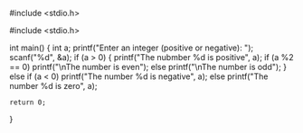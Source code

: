 #include <stdio.h>

#include <stdio.h>

int main() {
    int a;
    printf("Enter an integer (positive or negative): ");
    scanf("%d", &a);
    if (a > 0) {
      printf("The nubmber %d is positive", a);
      if (a %2 == 0)
        printf("\nThe number is even");
      else
        printf("\nThe number is odd");
    }
    else if (a < 0)
      printf("The number %d is negative", a);
    else
        printf("The number %d is zero", a);

    return 0;
}
